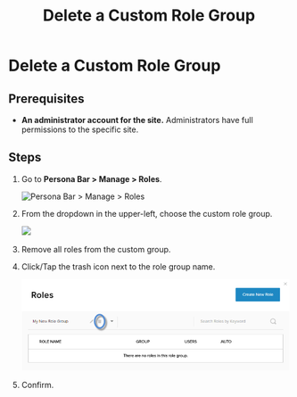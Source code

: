 ﻿---
uid: delete-custom-role-group
topic: delete-custom-role-group
locale: en
title: Delete a Custom Role Group
dnneditions: DNN Platform,Evoq Content,Evoq Engage
dnnversion: 09.02.00
parent-topic: administrators-roles-overview
related-topics: add-role-to-new-group,add-role-to-existing-group,view-roles-included-in-group,remove-role-from-group,edit-custom-role-group
---

# Delete a Custom Role Group

## Prerequisites

*   **An administrator account for the site.** Administrators have full permissions to the specific site.

## Steps

1.  Go to **Persona Bar \> Manage \> Roles**.
    
    ![Persona Bar > Manage > Roles](/images/scr-pbar-host-Manage-E91.png)
    
2.  From the dropdown in the upper-left, choose the custom role group.
    
      
    
    ![](/images/scr-RoleList-FilterByRoleGroup-E90.png)
    
      
    
3.  Remove all roles from the custom group.
4.  Click/Tap the trash icon next to the role group name.
    
      
    
    ![](/images/scr-Roles-CustomGroup-Delete-E90.png)
    
      
    
5.  Confirm.

